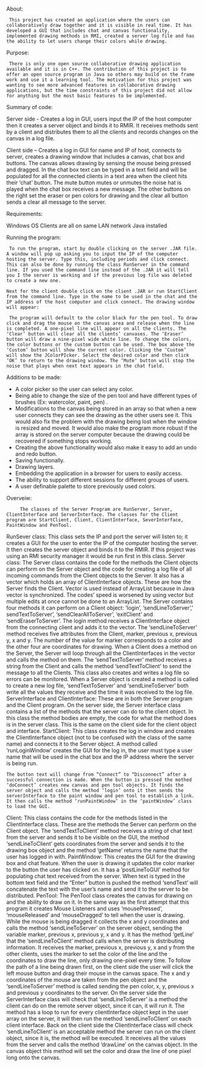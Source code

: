 About:

	 This project has created an application where the users can collaboratively draw together and it is visible in real time. It has developed a GUI that includes chat and canvas functionality, implemented drawing methods in RMI, created a server log file and has the ability to let users change their colors while drawing.
	 
Purpose:

	 There is only one open source collaborative drawing application available and it is in C++. The contribution of this project is to offer an open source program in Java so others may build on the frame work and use it a learning tool. The motivation for this project was wanting to see more advanced features in collaborative drawing applications, but the time constraints of this project did not allow for anything but the most basic features to be implemented.

Summary of code:

Server side - Creates a log in GUI, users input the IP of the host computer then it creates a server object and binds it to RMIR. It receives methods sent by a client and distributes them to all the clients and records changes on the canvas in a log file.

Client side – Creates a log in GUI for name and IP of host, connects to server, creates a drawing window that includes a canvas, chat box and buttons. The canvas allows drawing by sensing the mouse being pressed and dragged. In the chat box text can be typed in a text field and will be populated for all the connected clients in a text area when the client hits their ‘chat’ button. The mute button mutes or unmutes the noise hat is played when the chat box receives a new message. The other buttons on the right set the eraser or pen colors for drawing and the clear all button sends a clear all message to the server.

Requirements:

Windows OS
Clients are all on same LAN network
Java installed

Running the program:

	 To run the program, start by double clicking on the server .JAR file. A window will pop up asking you to input the IP of the computer hosting the server. Type this, including periods and click connect. This can also be done by running the class RunServer in the command line. If you used the command line instead of the .JAR it will tell you I the server is working and if the previous log file was deleted to create a new one. 

	Next for the client double click on the client .JAR or run StartClient from the command line. Type in the name to be used in the chat and the IP address of the host computer and click connect. The drawing window will appear: 

	 The program will default to the color black for the pen tool. To draw click and drag the mouse on the canvas area and release when the line is completed. A one-pixel line will appear on all the clients. The ‘Clear’ button will clear all the clients’ canvases. The ‘Eraser’ button will draw a nine-pixel wide white line. To change the colors, the color buttons or the custom button can be used. The box above the ‘Custom’ button will show the current color. Clicking the ‘Custom’ will show the JColorPIcker. Select the desired color and then click ‘OK’ to return to the drawing window. The ‘Mute’ button will stop the noise that plays when next text appears in the chat field.

Additions to be made:

-	A color picker so the user can select any color.
-	Being able to change the size of the pen tool and have different types of brushes (Ex: watercolor, paint, pen) .
-	Modifications to the canvas being stored in an array so that when a new user connects they can see the drawing as the other users see it. This would also fix the problem with the drawing being lost when the window is resized and moved. It would also make the program more robust if the array is stored on the server computer because the drawing could be recovered if something stops working. 
-	Creating the above functionality would also make it easy to add an undo and redo button. 
-	Saving functionally.
-	Drawing layers. 
-	Embedding the application in a browser for users to easily access. 
-	The ability to support different sessions for different groups of users.
-	A user definable palette to store previously used colors.
	
Overveiw:
	
		 The classes of the Server Program are RunServer, Server, ClientInterface and ServerInterface. The classes for the Client program are StartClient, Client, ClientInterface, SeverInterface, PaintWindow and PenTool.		 
RunSever class:
	This class sets the IP and port the server will listen to; it creates a GUI for the user to enter the IP of the computer hosting the server. It then creates the server object and binds it to the RMIR. If this project was using an RMI security manager it would be run first in this class.
Server class: 
The Server class contains the code for the methods the Client objects can perform on the Server object and the code for creating a log file of all incoming commands from the Client objects to the Server. It also has a vector which holds an array of ClientInterface objects. These are how the Server finds the Client. Vector is used instead of ArrayList because in Java vector is synchronized. The codes’ speed is worsened by using vector but multiple edits at once cannot be done to an ArrayList.
The Server contains four methods it can perform on a Client object: ‘login’, ‘sendLineToServer’,’ sendTextToServer’, ‘sendClearAllToServer’, ‘exitClient’ and ‘sendEraserToServer’. The login method receives a ClientInterface object from the connecting client and adds it to the vector. The ‘sendLineToServer’ method receives five attributes from the Client, marker, previous x, previous y, x and y. The number of the value for marker corresponds to a color and the other four are coordinates for drawing. When a Client does a method on the Server, the Server will loop through all the ClientInterfaces in the vector and calls the method on them. The ‘sendTextToServer’ method receives a string from the Client and calls the method ‘sendTextToClient’ to send the message to all the Clients.
This class also creates and writes a log file so errors can be monitored. When a Server object is created a method is called to create a new log file, ‘sendTextToServer’ and ‘sendLineToServer’ both write all the values they receive and the time it was received to the log file. 
ServerInterface and ClientInterface:
	These are in both the Server program and the Client program. On the server side, the Server interface class contains a list of the methods that the server can do to the client object. In this class the method bodies are empty, the code for what the method does is in the server class. This is the same on the client side for the client object and interface.
StartClient:
	This class creates the log in window and creates the ClientInterfance object (not to be confused with the class of the same name) and connects it to the Server object. A method called ‘runLoginWindow’ creates the GUI for the log in, the user must type a user name that will be used in the chat box and the IP address where the server is being run.
 
	The button text will change from “Connect” to “Disconnect” after a successful connection is made. When the button is pressed the mothed ‘doConnect’ creates new canvas and pen tool objects. It finds the server object and calls the method ‘login’ onto it then sends the serverInterface to the paint window and pen tool to establish a link. It then calls the method ‘runPaintWindow’ in the ‘paintWindow’ class to load the GUI.
Client:
	This class contains the code for the methods listed in the ClientInterface class. These are the methods the Server can perform on the Client object. The ‘sendTextToClient’ method receives a string of chat text from the server and sends it to be visible on the GUI, the method ‘sendLineToClient’ gets coordinates from the server and sends it to the drawing box object and the method ‘getName’ returns the name that the user has logged in with.
PaintWindow:
	This creates the GUI for the drawing box and chat feature. When the user is drawing it updates the color marker to the button the user has clicked on. It has a ‘postLineToGUI’ method for populating chat text received from the server. When text is typed in the bottom text field and the “Enter” button is pushed the method ‘sendText’ will concatenate the text with the user’s name and send it to the server to be distributed. 
PenTool:
	The PenTool class creates the canvas for drawing on and the ability to draw on it. In the same way as the first attempt that this program it creates Mouse Listeners and uses ‘mousePressed’, ‘mouseReleased’ and ‘mouseDragged’ to tell when the user is drawing. While the mouse is being dragged it collects the x and y coordinates and calls the method ‘sendLineToServer’ on the server object, sending the variable marker, previous x, previous y, x and y. It has the method ‘getLine’ that the ‘sendLineToClient’ method calls when the server is distributing information. It receives the marker, previous x, previous y, x and y from the other clients, uses the marker to set the color of the line and the coordinates to draw the line, only drawing one-pixel every time. 
	To follow the path of a line being drawn first, on the client side the user will click the left mouse button and drag their mouse in the canvas space. The x and y coordinates of the mouse are taken from the pen object and the ‘sendLineToServer’ method is called sending the pen color, x, y, previous x and previous y coordinates to the server. On the server side the ServerInterface class will check that ‘sendLineToServer’ is a method the client can do on the remote server object, since it can, it will run it. The method has a loop to run for every clientInterface object kept in the user array on the server, it will then run the method ‘sendLineToClient’ on each client interface. Back on the client side the ClientInterface class will check ‘sendLineToClient’ is an acceptable method the server can run on the client object, since it is, the method will be executed. It receives all the values from the server and calls the method ‘drawLine’ on the canvas object. In the canvas object this method will set the color and draw the line of one pixel long onto the canvas.

